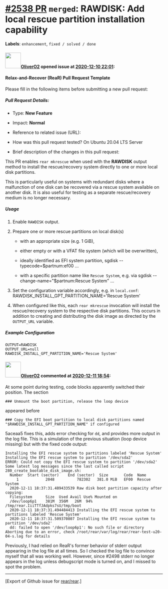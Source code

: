 [\#2538 PR](https://github.com/rear/rear/pull/2538) `merged`: RAWDISK: Add local rescue partition installation capability
=========================================================================================================================

**Labels**: `enhancement`, `fixed / solved / done`

#### <img src="https://avatars.githubusercontent.com/u/4660803?v=4" width="50">[OliverO2](https://github.com/OliverO2) opened issue at [2020-12-10 22:01](https://github.com/rear/rear/pull/2538):

#### Relax-and-Recover (ReaR) Pull Request Template

Please fill in the following items before submitting a new pull request:

##### Pull Request Details:

-   Type: **New Feature**

-   Impact: **Normal**

-   Reference to related issue (URL):

-   How was this pull request tested? On Ubuntu 20.04 LTS Server

-   Brief description of the changes in this pull request:

This PR enables `rear mkrescue` when used with the **RAWDISK** output
method to install the rescue/recovery system directly to one or more
local disk partitions.

This is particularly useful on systems with redundant disks where a
malfunction of one disk can be recovered via a rescue system available
on another disk. It is also useful for testing as a separate
rescue/recovery medium is no longer necessary.

##### Usage

1.  Enable `RAWDISK` output.
2.  Prepare one or more rescue partitions on local disk(s)
    -   with an appropriate size (e.g. 1 GiB),
    -   either empty or with a VFAT file system (which will be
        overwritten),
    -   ideally identified as EFI system partition,
            sgdisk --typecode=$partnum:ef00 ...

    -   with a specific partition name like `Rescue System`, e.g. via
            sgdisk --change-name="$partnum:Rescue System" ...
3.  Set the configuration variable accordingly, e.g. in `local.conf`:
        RAWDISK_INSTALL_GPT_PARTITION_NAME='Rescue System'

4.  When configured like this, each `rear mkrescue` invocation will
    install the rescue/recovery system to the respective disk
    partitions. This occurs in addition to creating and distributing the
    disk image as directed by the `OUTPUT_URL` variable.

##### Example Configuration

    OUTPUT=RAWDISK
    OUTPUT_URL=null
    RAWDISK_INSTALL_GPT_PARTITION_NAME='Rescue System'

#### <img src="https://avatars.githubusercontent.com/u/4660803?v=4" width="50">[OliverO2](https://github.com/OliverO2) commented at [2020-12-11 18:54](https://github.com/rear/rear/pull/2538#issuecomment-743365322):

At some point during testing, code blocks apparently switched their
position. The section

    ### Unmount the boot partition, release the loop device

appeared before

    ### Copy the EFI boot partition to local disk partitions named "$RAWDISK_INSTALL_GPT_PARTITION_NAME" if configured

5aceaa5 fixes this, adds error checking for `dd`, and provides more
output in the log file. This is a simulation of the previous situation
(loop device missing) but with the fixed code output:

    Installing the EFI rescue system to partitions labeled 'Rescue System'
    Installing the EFI rescue system to partition '/dev/sda2'
    ERROR: Could not copy the EFI rescue system to partition '/dev/sda2'
    Some latest log messages since the last called script 280_create_bootable_disk_image.sh:
      Number  Start (sector)    End (sector)  Size       Code  Name
         1            2048          782302   381.0 MiB   EF00  Rescue System
      2020-12-11 18:37:31.489433539 Raw disk boot partition capacity after copying:
      Filesystem      Size  Used Avail Use% Mounted on
      /dev/loop6p1    381M  356M   26M  94% /tmp/rear.IiiTTfJAdpks7sU/tmp/boot
      2020-12-11 18:37:31.494484413 Installing the EFI rescue system to partitions labeled 'Rescue System'
      2020-12-11 18:37:31.509370807 Installing the EFI rescue system to partition '/dev/sda2'
      dd: failed to open '/dev/loop6p1': No such file or directory
    Aborting due to an error, check /root/rear/var/log/rear/rear-test-u20-04-s.log for details

Previously, I had relied on ReaR's former behavior of stderr output
appearing in the log file at all times. So I checked the log file to
convince myself that all was working well. However, since \#2498 stderr
no longer appears in the log unless debugscript mode is turned on, and I
missed to spot the problem.

------------------------------------------------------------------------

\[Export of Github issue for
[rear/rear](https://github.com/rear/rear).\]
